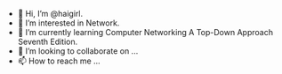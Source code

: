 - 👋 Hi, I’m @haigirl.
- 👀 I’m interested in Network.
- 🌱 I’m currently learning Computer Networking A Top-Down Approach Seventh Edition.
- 💞️ I’m looking to collaborate on ...
- 📫 How to reach me ...

<!---
haigirl/haigirl is a ✨ special ✨ repository because its `README.md` (this file) appears on your GitHub profile.
You can click the Preview link to take a look at your changes.
--->
